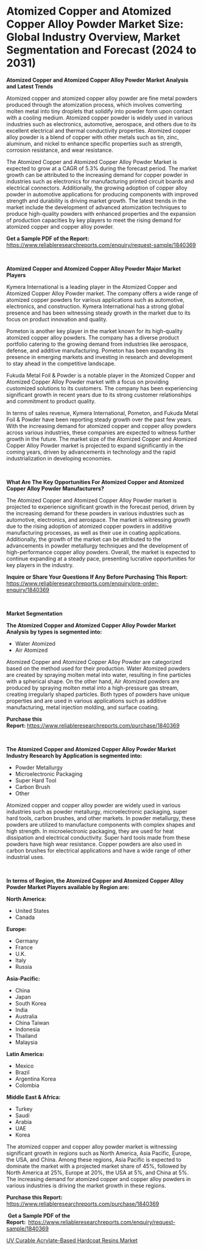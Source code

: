 <p><h1>Atomized Copper and Atomized Copper Alloy Powder Market Size: Global Industry Overview, Market Segmentation and Forecast (2024 to 2031)</h1></p><p><strong>Atomized Copper and Atomized Copper Alloy Powder Market Analysis and Latest Trends</strong></p>
<p><p>Atomized copper and atomized copper alloy powder are fine metal powders produced through the atomization process, which involves converting molten metal into tiny droplets that solidify into powder form upon contact with a cooling medium. Atomized copper powder is widely used in various industries such as electronics, automotive, aerospace, and others due to its excellent electrical and thermal conductivity properties. Atomized copper alloy powder is a blend of copper with other metals such as tin, zinc, aluminum, and nickel to enhance specific properties such as strength, corrosion resistance, and wear resistance.</p><p>The Atomized Copper and Atomized Copper Alloy Powder Market is expected to grow at a CAGR of 5.3% during the forecast period. The market growth can be attributed to the increasing demand for copper powder in industries such as electronics for manufacturing printed circuit boards and electrical connectors. Additionally, the growing adoption of copper alloy powder in automotive applications for producing components with improved strength and durability is driving market growth. The latest trends in the market include the development of advanced atomization techniques to produce high-quality powders with enhanced properties and the expansion of production capacities by key players to meet the rising demand for atomized copper and copper alloy powder.</p></p>
<p><strong>Get a Sample PDF of the Report:&nbsp;</strong> <a href="https://www.reliableresearchreports.com/enquiry/request-sample/1840369">https://www.reliableresearchreports.com/enquiry/request-sample/1840369</a></p>
<p>&nbsp;</p>
<p><strong>Atomized Copper and Atomized Copper Alloy Powder Major Market Players</strong></p>
<p><p>Kymera International is a leading player in the Atomized Copper and Atomized Copper Alloy Powder market. The company offers a wide range of atomized copper powders for various applications such as automotive, electronics, and construction. Kymera International has a strong global presence and has been witnessing steady growth in the market due to its focus on product innovation and quality.</p><p>Pometon is another key player in the market known for its high-quality atomized copper alloy powders. The company has a diverse product portfolio catering to the growing demand from industries like aerospace, defense, and additive manufacturing. Pometon has been expanding its presence in emerging markets and investing in research and development to stay ahead in the competitive landscape.</p><p>Fukuda Metal Foil & Powder is a notable player in the Atomized Copper and Atomized Copper Alloy Powder market with a focus on providing customized solutions to its customers. The company has been experiencing significant growth in recent years due to its strong customer relationships and commitment to product quality.</p><p>In terms of sales revenue, Kymera International, Pometon, and Fukuda Metal Foil & Powder have been reporting steady growth over the past few years. With the increasing demand for atomized copper and copper alloy powders across various industries, these companies are expected to witness further growth in the future. The market size of the Atomized Copper and Atomized Copper Alloy Powder market is projected to expand significantly in the coming years, driven by advancements in technology and the rapid industrialization in developing economies.</p></p>
<p>&nbsp;</p>
<p><strong>What Are The Key Opportunities For Atomized Copper and Atomized Copper Alloy Powder Manufacturers?</strong></p>
<p><p>The Atomized Copper and Atomized Copper Alloy Powder market is projected to experience significant growth in the forecast period, driven by the increasing demand for these powders in various industries such as automotive, electronics, and aerospace. The market is witnessing growth due to the rising adoption of atomized copper powders in additive manufacturing processes, as well as their use in coating applications. Additionally, the growth of the market can be attributed to the advancements in powder metallurgy techniques and the development of high-performance copper alloy powders. Overall, the market is expected to continue expanding at a steady pace, presenting lucrative opportunities for key players in the industry.</p></p>
<p><strong>Inquire or Share Your Questions If Any Before Purchasing This Report:</strong> <a href="https://www.reliableresearchreports.com/enquiry/pre-order-enquiry/1840369">https://www.reliableresearchreports.com/enquiry/pre-order-enquiry/1840369</a></p>
<p>&nbsp;</p>
<p><strong>Market Segmentation</strong></p>
<p><strong>The Atomized Copper and Atomized Copper Alloy Powder Market Analysis by types is segmented into:</strong></p>
<p><ul><li>Water Atomized</li><li>Air Atomized</li></ul></p>
<p><p>Atomized Copper and Atomized Copper Alloy Powder are categorized based on the method used for their production. Water Atomized powders are created by spraying molten metal into water, resulting in fine particles with a spherical shape. On the other hand, Air Atomized powders are produced by spraying molten metal into a high-pressure gas stream, creating irregularly shaped particles. Both types of powders have unique properties and are used in various applications such as additive manufacturing, metal injection molding, and surface coating.</p></p>
<p><strong>Purchase this Report:&nbsp;</strong><a href="https://www.reliableresearchreports.com/purchase/1840369">https://www.reliableresearchreports.com/purchase/1840369</a></p>
<p>&nbsp;</p>
<p><strong>The Atomized Copper and Atomized Copper Alloy Powder Market Industry Research by Application is segmented into:</strong></p>
<p><ul><li>Powder Metallurgy</li><li>Microelectronic Packaging</li><li>Super Hard Tool</li><li>Carbon Brush</li><li>Other</li></ul></p>
<p><p>Atomized copper and copper alloy powder are widely used in various industries such as powder metallurgy, microelectronic packaging, super hard tools, carbon brushes, and other markets. In powder metallurgy, these powders are utilized to manufacture components with complex shapes and high strength. In microelectronic packaging, they are used for heat dissipation and electrical conductivity. Super hard tools made from these powders have high wear resistance. Copper powders are also used in carbon brushes for electrical applications and have a wide range of other industrial uses.</p></p>
<p>&nbsp;</p>
<p><strong>In terms of Region, the Atomized Copper and Atomized Copper Alloy Powder Market Players available by Region are:</strong></p>
<p>
    <p> <strong> North America: </strong>
        <ul>
            <li>United States</li>
            <li>Canada</li>
        </ul>
        </p> 
    <p> <strong> Europe: </strong>
        <ul>
            <li>Germany</li>
            <li>France</li>
            <li>U.K.</li>
            <li>Italy</li>
            <li>Russia</li>
        </ul>
        </p> 
    <p> <strong> Asia-Pacific: </strong>
        <ul>
            <li>China</li>
            <li>Japan</li>
            <li>South Korea</li>
            <li>India</li>
            <li>Australia</li>
            <li>China Taiwan</li>
            <li>Indonesia</li>
            <li>Thailand</li>
            <li>Malaysia</li>
        </ul>
        </p> 
    <p> <strong> Latin America: </strong>
        <ul>
            <li>Mexico</li>
            <li>Brazil</li>
            <li>Argentina Korea</li>
            <li>Colombia</li>
        </ul>
        </p> 
    <p> <strong> Middle East & Africa: </strong>
        <ul>
            <li>Turkey</li>
            <li>Saudi</li>
            <li>Arabia</li>
            <li>UAE</li>
            <li>Korea</li>
        </ul>
    </p>
    </p>
<p><p>The atomized copper and copper alloy powder market is witnessing significant growth in regions such as North America, Asia Pacific, Europe, the USA, and China. Among these regions, Asia Pacific is expected to dominate the market with a projected market share of 45%, followed by North America at 25%, Europe at 20%, the USA at 5%, and China at 5%. The increasing demand for atomized copper and copper alloy powders in various industries is driving the market growth in these regions.</p></p>
<p><strong>Purchase this Report: </strong><a href="https://www.reliableresearchreports.com/purchase/1840369">https://www.reliableresearchreports.com/purchase/1840369</a></p>
<p>&nbsp;<strong>Get a Sample PDF of the Report:&nbsp;&nbsp;</strong><a href="https://www.reliableresearchreports.com/enquiry/request-sample/1840369">https://www.reliableresearchreports.com/enquiry/request-sample/1840369</a></p>
<p><strong></strong></p>
<p><p><a href="https://github.com/danielneavesallisons03mba/Market-Research-Report-List-1/blob/main/uv-curable-acrylate-based-hardcoat-resins-market.md">UV Curable Acrylate-Based Hardcoat Resins Market</a></p></p>